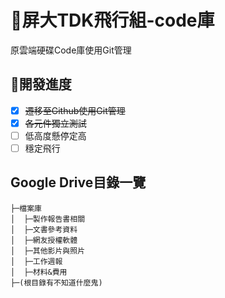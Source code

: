 # :rocket:屏大TDK飛行組-code庫
原雲端硬碟Code庫使用Git管理
## :pray:開發進度
- [x] ~~遷移至Github使用Git管理~~
- [x] ~~各元件獨立測試~~
- [ ] 低高度懸停定高
- [ ] 穩定飛行

## Google Drive目錄一覽
```
├─檔案庫
│  ├─製作報告書相關 
│  ├─文書參考資料 
│  ├─網友授權軟體 
│  ├─其他影片與照片 
│  ├─工作週報 
│  ├─材料&費用 
├─(根目錄有不知道什麼鬼)
```
